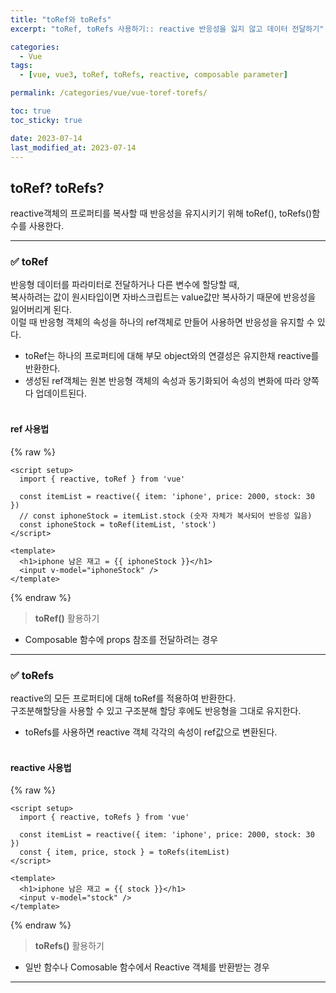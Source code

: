 ```yaml
---
title: "toRef와 toRefs"
excerpt: "toRef, toRefs 사용하기:: reactive 반응성을 잃지 않고 데이터 전달하기"

categories:
  - Vue
tags:
  - [vue, vue3, toRef, toRefs, reactive, composable parameter]

permalink: /categories/vue/vue-toref-torefs/

toc: true
toc_sticky: true

date: 2023-07-14
last_modified_at: 2023-07-14
---
```


## toRef? toRefs?

reactive객체의 프로퍼티를 복사할 때 반응성을 유지시키기 위해 toRef(), toRefs()함수를 사용한다.

***

### ✅ toRef

반응형 데이터를 파라미터로 전달하거나 다른 변수에 할당할 때,<br>
복사하려는 값이 원시타입이면 자바스크립트는 value값만 복사하기 때문에 반응성을 잃어버리게 된다.<br>
이럴 때 반응형 객체의 속성을 하나의 ref객체로 만들어 사용하면 반응성을 유지할 수 있다.<br>
- toRef는 하나의 프로퍼티에 대해 부모 object와의 연결성은 유지한채 reactive를 반환한다.<br>
- 생성된 ref객체는 원본 반응형 객체의 속성과 동기화되어 속성의 변화에 따라 양쪽 다 업데이트된다.
<br><br>
#### ref 사용법

{% raw %}

```vue
<script setup>
  import { reactive, toRef } from 'vue'

  const itemList = reactive({ item: 'iphone', price: 2000, stock: 30 })
  // const iphoneStock = itemList.stock (숫자 자체가 복사되어 반응성 잃음)
  const iphoneStock = toRef(itemList, 'stock')
</script>

<template>
  <h1>iphone 남은 재고 = {{ iphoneStock }}</h1>
  <input v-model="iphoneStock" />
</template>
```

{% endraw %}

> **toRef()** 활용하기<br>
- Composable 함수에 props 참조를 전달하려는 경우

***

### ✅ toRefs

reactive의 모든 프로퍼티에 대해 toRef를 적용하여 반환한다.<br>
구조분해할당을 사용할 수 있고 구조분해 할당 후에도 반응형을 그대로 유지한다.<br>
- toRefs를 사용하면 reactive 객체 각각의 속성이 ref값으로 변환된다.
<br><br>
#### reactive 사용법

{% raw %}

```vue
<script setup>
  import { reactive, toRefs } from 'vue'

  const itemList = reactive({ item: 'iphone', price: 2000, stock: 30 })
  const { item, price, stock } = toRefs(itemList)
</script>

<template>
  <h1>iphone 남은 재고 = {{ stock }}</h1>
  <input v-model="stock" />
</template>
```

{% endraw %}

> **toRefs()** 활용하기<br>
- 일반 함수나 Comosable 함수에서 Reactive 객체를 반환받는 경우

***
